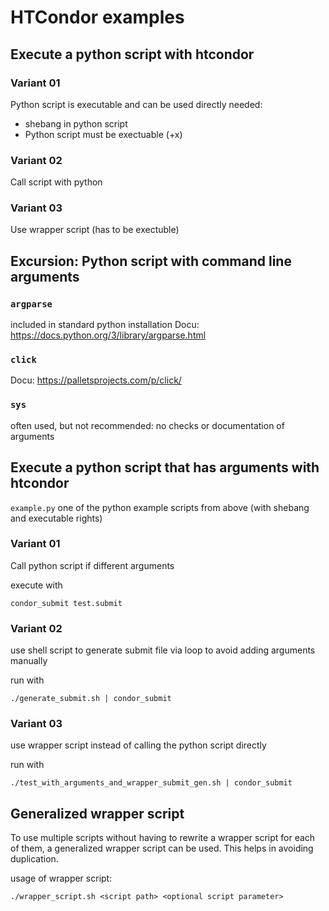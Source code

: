 # HTCondor examples

## Execute a python script with htcondor

### Variant 01

Python script is executable and can be used directly
needed:
- shebang in python script
- Python script must be exectuable (+x)

### Variant 02
Call script with python

### Variant 03

Use wrapper script (has to be exectuble)


## Excursion: Python script with command line arguments

### `argparse`

included in standard python installation
Docu: https://docs.python.org/3/library/argparse.html

### `click`

Docu: https://palletsprojects.com/p/click/


### `sys`

often used, but not recommended: no checks or documentation of arguments


## Execute a python script that has arguments with htcondor

`example.py` one of the python example scripts from above (with shebang and executable rights)


### Variant 01

Call python script if different arguments

execute with
```
condor_submit test.submit
```

### Variant 02

use shell script to generate submit file via loop to avoid adding arguments manually

run with
```
./generate_submit.sh | condor_submit
```

### Variant 03

use wrapper script instead of calling the python script directly

run with
```
./test_with_arguments_and_wrapper_submit_gen.sh | condor_submit
```

## Generalized wrapper script

To use multiple scripts without having to rewrite a wrapper script for each of them, a generalized wrapper script can be used. This helps in avoiding duplication.

usage of wrapper script:
```
./wrapper_script.sh <script path> <optional script parameter>
```

